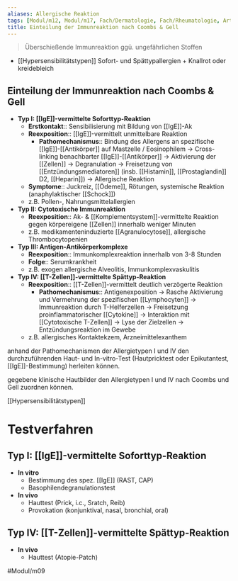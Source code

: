 ```yaml
---
aliases: Allergische Reaktion
tags: [Modul/m12, Modul/m17, Fach/Dermatologie, Fach/Rheumatologie, Art/Pathologie, ToDo]
title: Einteilung der Immunreaktion nach Coombs & Gell
---
```

> Überschießende Immunreaktion ggü. ungefährlichen Stoffen
- [[Hypersensibilitätstypen]]
Sofort- und Spättypallergien + Knallrot oder kreidebleich


## Einteilung der Immunreaktion nach Coombs & Gell

- **Typ I: [[IgE]]-vermittelte Soforttyp-Reaktion**
    - **Erstkontakt**:: Sensibilisierung mit Bildung von [[IgE]]-Ak
    - **Reexposition**:: [[IgE]]-vermittelt unmittelbare Reaktion
        - **Pathomechanismus**:: Bindung des Allergens an spezifische [[IgE]]-[[Antikörper]] auf Mastzelle / Eosinophilem → Cross-linking benachbarter [[IgE]]-[[Antikörper]] → Aktivierung der [[Zellen]] → Degranulation → Freisetzung von [[Entzündungsmediatoren]] (insb. [[Histamin]], [[Prostaglandin]] D2, [[Heparin]]) → Allergische Reaktion
    - **Symptome**:: Juckreiz, [[Ödeme]], Rötungen, systemische Reaktion (anaphylaktischer [[Schock]])
    - z.B. Pollen-, Nahrungsmittelallergien
- **Typ II: Cytotoxische Immunreaktion**
    - **Reexposition**:: Ak- & [[Komplementsystem]]-vermittelte Reaktion gegen körpereigene [[Zellen]] innerhalb weniger Minuten
    - z.B. medikamenteninduzierte [[Agranulocytose]], allergische Thrombocytopenien
- **Typ III: Antigen-Antikörperkomplexe**
    - **Reexposition**:: Immunkomplexreaktion innerhalb von 3-8 Stunden
    - **Folge**:: Serumkrankheit
    - z.B. exogen allergische Alveolitis, Immunkomplexvaskulitis
- **Typ IV: [[T-Zellen]]-vermittelte Spättyp-Reaktion**
    - **Reexposition**:: [[T-Zellen]]-vermittelt deutlich verzögerte Reaktion
        - **Pathomechanismus**:: Antigenexposition → Rasche Aktivierung und Vermehrung der spezifischen [[Lymphocyten]] → Immunreaktion durch T-Helferzellen → Freisetzung proinflammatorischer [[Cytokine]] → Interaktion mit [[Cytotoxische T-Zellen]] → Lyse der Zielzellen → Entzündungsreaktion im Gewebe
    - z.B. allergisches Kontaktekzem, Arzneimittelexanthem

anhand der Pathomechanismen der Allergietypen I und IV den durchzuführenden Haut- und In-vitro-Test (Hautpricktest oder Epikutantest, [[IgE]]-Bestimmung) herleiten können.

gegebene klinische Hautbilder den Allergietypen I und IV nach Coombs und Gell zuordnen können.

[[Hypersensibilitätstypen]]

# Testverfahren

## **Typ I: [[IgE]]-vermittelte Soforttyp-Reaktion**

- **In vitro**
    - Bestimmung des spez. [[IgE]] (RAST, CAP)
    - Basophilendegranulationstest
- **In vivo**
    - Hauttest (Prick, i.c., Sratch, Reib)
    - Provokation (konjunktival, nasal, bronchial, oral)

## **Typ IV: [[T-Zellen]]-vermittelte Spättyp-Reaktion**

- **In vivo**
    - Hauttest (Atopie-Patch)

#Modul/m09 